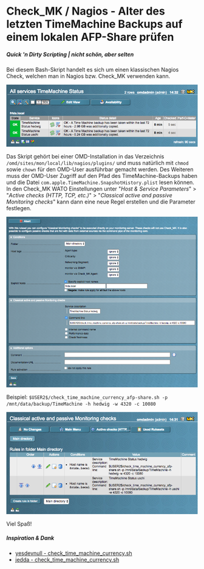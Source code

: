 # Check_MK / Nagios - Alter des letzten TimeMachine Backups auf einem lokalen AFP-Share prüfen

##### Quick 'n Dirty Scripting | nicht schön, aber selten

Bei diesem Bash-Skript handelt es sich um einen klassischen Nagios Check, welchen man in Nagios bzw. Check_MK verwenden kann.

![screenshot_cmk_status.png](screenshot_cmk_status.png?raw=true "screenshot_cmk_status.png")

Das Skript gehört bei einer OMD-Installation in das Verzeichnis `/omd/sites/mon/local/lib/nagios/plugins/` und muss natürlich mit `chmod` sowie `chown` für den OMD-User ausführbar gemacht werden. Des Weiteren muss der OMD-User Zugriff auf den Pfad des TimeMachine-Backups haben und die Datei `com.apple.TimeMachine.SnapshotHistory.plist` lesen können.
In den Check_MK WATO Einstellungen unter "*Host & Service Parameters*" > "*Active checks (HTTP, TCP, etc.)*" > "*Classical active and passive Monitoring checks*" kann dann eine neue Regel erstellen und die Parameter festlegen.

![screenshot_cmk_wato-classic-nagios-checks-1.png](screenshot_cmk_wato-classic-nagios-checks-1.png?raw=true "screenshot_cmk_wato-classic-nagios-checks-1.png")

Beispiel: `$USER2$/check_time_machine_currency_afp-share.sh -p /mnt/data/backup/TimeMachine -h hedwig -w 4320 -c 10080`

![screenshot_cmk_wato-classic-nagios-checks-2.png](screenshot_cmk_wato-classic-nagios-checks-2.png?raw=true "screenshot_cmk_wato-classic-nagios-checks-2.png")

Viel Spaß!

##### Inspiration & Dank
 * [yesdevnull - check_time_machine_currency.sh](https://github.com/yesdevnull/OSX-Monitoring-Tools/blob/master/check_time_machine_currency.sh)
 * [jedda - check_time_machine_currency.sh](https://github.com/jedda/OSX-Monitoring-Tools/blob/master/check_time_machine_currency.sh)